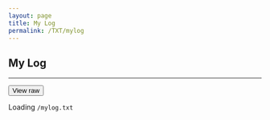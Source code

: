 ```yaml
---
layout: page
title: My Log
permalink: /TXT/mylog
---
```


## My Log
---

<script>
function redirectRAW() { window.location ="mylog.txt" }
</script>

<button class="btn js-toggle-dark-mode" onclick="redirectRAW()">View raw</button>

<div id="log">Loading <code>/mylog.txt</code></div>

<script id="loading">
function build(content) { return `<div class="language-bash highlighter-rouge"><div class="highlight"><pre class="highlight"><code id="mylog">${content}</code></pre></div></div>`}
function getText(){
 var request = new XMLHttpRequest();
 request.open('GET', 'mylog.txt', true);
 request.send(null);
 request.onreadystatechange = function () {
 if (request.readyState === 4 && request.status === 200) {
 document.getElementById('log').innerHTML = build(request.responseText);
 }
 }
}
getText();
document.getElementById('loading').remove()
</script>
